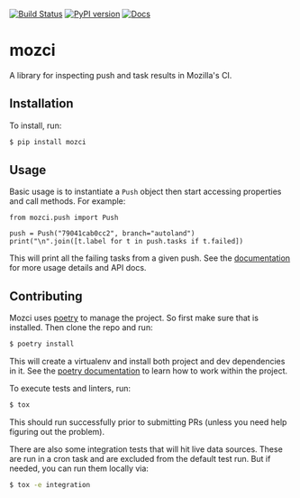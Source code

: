 [![Build Status](https://travis-ci.org/mozilla/mozci.svg?branch=master)](https://travis-ci.org/mozilla/mozci)
[![PyPI version](https://badge.fury.io/py/mozci.svg)](https://badge.fury.io/py/mozci)
[![Docs](https://readthedocs.org/projects/mozci/badge/?version=latest)](https://mozci.readthedocs.io/en/latest/?badge=latest)

# mozci
A library for inspecting push and task results in Mozilla's CI.


## Installation

To install, run:

```bash
$ pip install mozci
```


## Usage

Basic usage is to instantiate a ``Push`` object then start accessing properties and call methods.
For example:

```python3
from mozci.push import Push

push = Push("79041cab0cc2", branch="autoland")
print("\n".join([t.label for t in push.tasks if t.failed])
```

This will print all the failing tasks from a given push. See the
[documentation](https://mozci.readthedocs.io/en/latest/) for more usage details and API docs.


## Contributing

Mozci uses [poetry](https://python-poetry.org/) to manage the project. So first make sure that is
installed. Then clone the repo and run:

```bash
$ poetry install
```

This will create a virtualenv and install both project and dev dependencies in it. See the [poetry
documentation](https://python-poetry.org/docs/) to learn how to work within the project.

To execute tests and linters, run:

```bash
$ tox
```

This should run successfully prior to submitting PRs (unless you need help figuring out the
problem).

There are also some integration tests that will hit live data sources. These are run in a cron task
and are excluded from the default test run. But if needed, you can run them locally via:

```bash
$ tox -e integration
```
